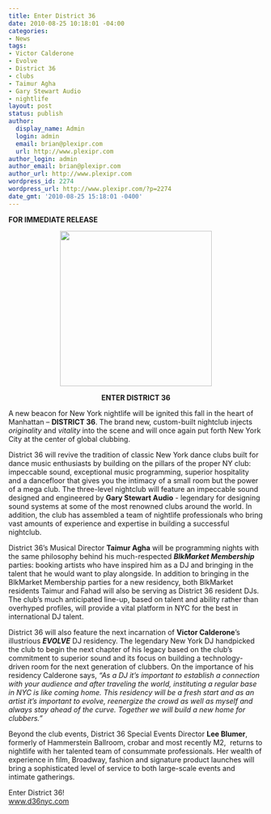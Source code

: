 ```yaml
---
title: Enter District 36
date: 2010-08-25 10:18:01 -04:00
categories:
- News
tags:
- Victor Calderone
- Evolve
- District 36
- clubs
- Taimur Agha
- Gary Stewart Audio
- nightlife
layout: post
status: publish
author:
  display_name: Admin
  login: admin
  email: brian@plexipr.com
  url: http://www.plexipr.com
author_login: admin
author_email: brian@plexipr.com
author_url: http://www.plexipr.com
wordpress_id: 2274
wordpress_url: http://www.plexipr.com/?p=2274
date_gmt: '2010-08-25 15:18:01 -0400'
---
```


<p><strong>FOR IMMEDIATE RELEASE</strong></p>
<p style="text-align: center;"><a href="http://www.plexipr.com/wp-content/uploads/2010/09/plexipr_D36logoFINAL_1.jpg"><img class="size-full wp-image-2275 aligncenter" title="plexipr_D36logoFINAL_1" src="http://www.plexipr.com/wp-content/uploads/2010/09/plexipr_D36logoFINAL_1.jpg" alt="" width="300" height="307" /></a></p>
<p style="text-align: center;"><strong>ENTER DISTRICT 36</strong></p>
<p>A new beacon for New York nightlife will be ignited this fall in the heart of Manhattan – <strong>DISTRICT 36</strong>. The brand new, custom-built nightclub injects <em>originality </em>and <em>vitality</em> into the scene and will once again put forth New York City at the center of global clubbing.</p>
<p>District 36 will revive the tradition of classic New York dance clubs built for dance music enthusiasts by building on the pillars of the proper NY club: impeccable sound, exceptional music programming, superior hospitality and a dancefloor that gives you the intimacy of a small room but the power of a mega club. The three-level nightclub will feature an impeccable sound designed and engineered by <strong>Gary Stewart Audio</strong> - legendary for designing sound systems at some of the most renowned clubs around the world. In addition, the club has assembled a team of nightlife professionals who bring vast amounts of experience and expertise in building a successful nightclub.</p>
<p>District 36’s Musical Director <strong>Taimur Agha</strong> will be programming nights with the same philosophy behind his much-respected <em><strong>BlkMarket Membership </strong></em>parties: booking artists who have inspired him as a DJ and bringing in the talent that he would want to play alongside. In addition to bringing in the BlkMarket Membership parties for a new residency, both BlkMarket residents Taimur and Fahad will also be serving as District 36 resident DJs. The club’s much anticipated line-up, based on talent and ability rather than overhyped profiles, will provide a vital platform in NYC for the best in international DJ talent.</p>
<p>District 36 will also feature the next incarnation of <strong>Victor Calderone</strong>’s illustrious <em><strong>EVOLVE</strong></em> DJ residency. The legendary New York DJ handpicked the club to begin the next chapter of his legacy based on the club’s commitment to superior sound and its focus on building a technology-driven room for the next generation of clubbers. On the importance of his residency Calderone says, <em>“As a DJ it’s important to establish a connection with your audience and after traveling the world, instituting a regular base in NYC is like coming home. This residency will be a fresh start and as an artist it’s important to evolve, reenergize the crowd as well as myself and always stay ahead of the curve. Together we will build a new home for clubbers.”</em></p>
<p>Beyond the club events, District 36 Special Events Director <strong>Lee Blumer</strong>, formerly of Hammerstein Ballroom, crobar and most recently M2,  returns to nightlife with her talented team of consummate professionals. Her wealth of experience in film, Broadway, fashion and signature product launches will bring a sophisticated level of service to both large-scale events and intimate gatherings.</p>
<p>Enter District 36!<br />
<a href="http://www.d36nyc.com">www.d36nyc.com</a></p>
